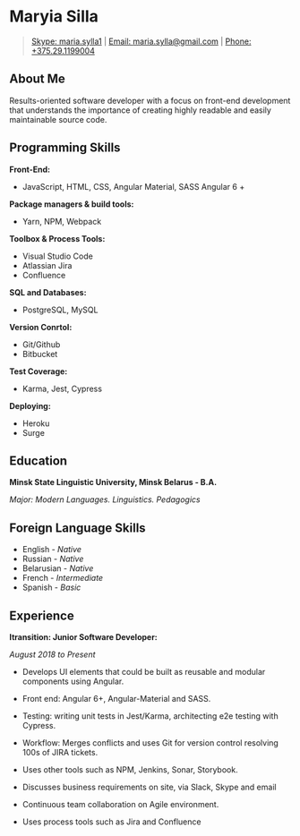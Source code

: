 # Maryia Silla

> [Skype: maria.sylla1](callto:<maria.sylla1>?call) |
> [Email: maria.sylla@gmail.com](mailto:maria.sylla@gmail.com) |
> [Phone: +375.29.1199004](tel:+375291199004)

## About Me

Results-oriented software developer with a focus on front-end development that understands the importance of creating highly readable and easily maintainable source code.

## Programming Skills

**Front-End:**

- JavaScript, HTML, CSS, Angular Material, SASS
  Angular 6 +

**Package managers & build tools:**

- Yarn, NPM, Webpack

**Toolbox & Process Tools:**

- Visual Studio Code
- Atlassian Jira
- Confluence

**SQL and Databases:**

- PostgreSQL, MySQL

**Version Conrtol:**

- Git/Github
- Bitbucket

**Test Coverage:**

- Karma, Jest, Cypress

**Deploying:**

- Heroku
- Surge

## Education

**Minsk State Linguistic University, Minsk Belarus - B.A.**

_Major: Modern Languages. Linguistics. Pedagogics_

## Foreign Language Skills

- English - _Native_
- Russian - _Native_
- Belarusian - _Native_
- French - _Intermediate_
- Spanish - _Basic_

## Experience

**Itransition: Junior Software Developer:**

_August 2018 to Present_

- Develops UI elements that could be built as reusable and modular components using Angular.

- Front end: Angular 6+, Angular-Material and SASS.

* Testing: writing unit tests in Jest/Karma, architecting e2e testing with Cypress.

* Workflow: Merges conflicts and uses Git for version control resolving 100s of JIRA tickets.

* Uses other tools such as NPM, Jenkins, Sonar, Storybook.

* Discusses business requirements on site, via Slack, Skype and email

* Continuous team collaboration on Agile environment.

* Uses process tools such as Jira and Confluence
